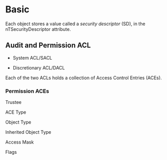 # Basic

Each object stores a value called a *security descriptor* (SD), in the nTSecurityDescriptor attribute.



## Audit and Permission ACL

- System ACL/SACL

- Discretionary ACL/DACL

Each of the two ACLs holds a collection of Access Control Entries (ACEs).





### Permission ACEs

Trustee

ACE Type

Object Type

Inherited Object Type

Access Mask

Flags